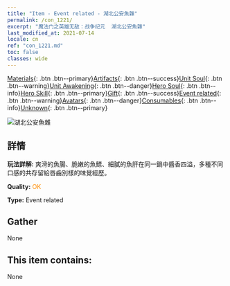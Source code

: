```yaml
---
title: "Item - Event related - 湖北公安魚雜"
permalink: /con_1221/
excerpt: "魔法门之英雄无敌：战争纪元  湖北公安魚雜"
last_modified_at: 2021-07-14
locale: cn
ref: "con_1221.md"
toc: false
classes: wide
---
```

 [Materials](/ItemsCN/){: .btn .btn--primary}[Artifacts](/ItemsCN/Artifacts/){: .btn .btn--success}[Unit Soul](/ItemsCN/UnitSoul/){: .btn .btn--warning}[Unit Awakening](/ItemsCN/UnitAwakening/){: .btn .btn--danger}[Hero Soul](/ItemsCN/HeroSoul/){: .btn .btn--info}[Hero Skill](/ItemsCN/HeroSkill/){: .btn .btn--primary}[Gift](/ItemsCN/Gift/){: .btn .btn--success}[Event related](/ItemsCN/Events/){: .btn .btn--warning}[Avatars](/ItemsCN/Avatars/){: .btn .btn--danger}[Consumables](/ItemsCN/Consumables/){: .btn .btn--info}[Unknown](/ItemsCN/Unknown/){: .btn .btn--primary}

 ![湖北公安魚雜](/images/t/i_81523331.png)

## 詳情
 **玩法詳解:** 爽滑的魚腸、脆嫩的魚鰾、細膩的魚肝在同一鍋中醬香四溢，多種不同口感的共存留給唇齒別樣的味覺經歷。

 **Quality:** <span style="color: #FF8C00">OK</span>

 **Type:** Event related

## Gather

  None

## This item contains:

  None

